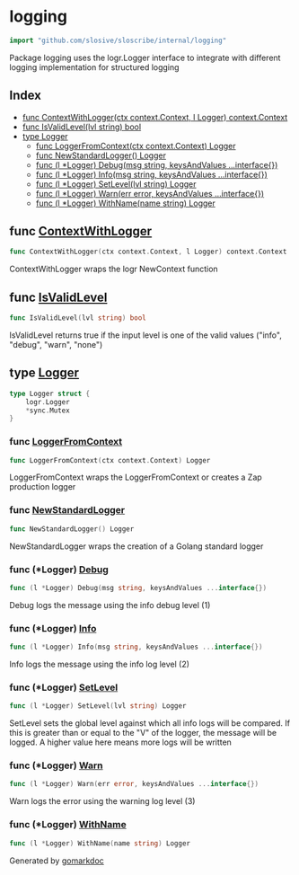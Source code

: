 <!-- Code generated by gomarkdoc. DO NOT EDIT -->

# logging

```go
import "github.com/slosive/sloscribe/internal/logging"
```

Package logging uses the logr.Logger interface to integrate with different logging implementation for structured logging

## Index

- [func ContextWithLogger\(ctx context.Context, l Logger\) context.Context](<#ContextWithLogger>)
- [func IsValidLevel\(lvl string\) bool](<#IsValidLevel>)
- [type Logger](<#Logger>)
  - [func LoggerFromContext\(ctx context.Context\) Logger](<#LoggerFromContext>)
  - [func NewStandardLogger\(\) Logger](<#NewStandardLogger>)
  - [func \(l \*Logger\) Debug\(msg string, keysAndValues ...interface\{\}\)](<#Logger.Debug>)
  - [func \(l \*Logger\) Info\(msg string, keysAndValues ...interface\{\}\)](<#Logger.Info>)
  - [func \(l \*Logger\) SetLevel\(lvl string\) Logger](<#Logger.SetLevel>)
  - [func \(l \*Logger\) Warn\(err error, keysAndValues ...interface\{\}\)](<#Logger.Warn>)
  - [func \(l \*Logger\) WithName\(name string\) Logger](<#Logger.WithName>)


<a name="ContextWithLogger"></a>
## func [ContextWithLogger](<https://github.com/slosive/sloscribe/blob/main/internal/logging/logging.go#L25>)

```go
func ContextWithLogger(ctx context.Context, l Logger) context.Context
```

ContextWithLogger wraps the logr NewContext function

<a name="IsValidLevel"></a>
## func [IsValidLevel](<https://github.com/slosive/sloscribe/blob/main/internal/logging/logging.go#L87>)

```go
func IsValidLevel(lvl string) bool
```

IsValidLevel returns true if the input level is one of the valid values \("info", "debug", "warn", "none"\)

<a name="Logger"></a>
## type [Logger](<https://github.com/slosive/sloscribe/blob/main/internal/logging/logging.go#L14-L17>)



```go
type Logger struct {
    logr.Logger
    *sync.Mutex
}
```

<a name="LoggerFromContext"></a>
### func [LoggerFromContext](<https://github.com/slosive/sloscribe/blob/main/internal/logging/logging.go#L30>)

```go
func LoggerFromContext(ctx context.Context) Logger
```

LoggerFromContext wraps the LoggerFromContext or creates a Zap production logger

<a name="NewStandardLogger"></a>
### func [NewStandardLogger](<https://github.com/slosive/sloscribe/blob/main/internal/logging/logging.go#L39>)

```go
func NewStandardLogger() Logger
```

NewStandardLogger wraps the creation of a Golang standard logger

<a name="Logger.Debug"></a>
### func \(\*Logger\) [Debug](<https://github.com/slosive/sloscribe/blob/main/internal/logging/logging.go#L68>)

```go
func (l *Logger) Debug(msg string, keysAndValues ...interface{})
```

Debug logs the message using the info debug level \(1\)

<a name="Logger.Info"></a>
### func \(\*Logger\) [Info](<https://github.com/slosive/sloscribe/blob/main/internal/logging/logging.go#L58>)

```go
func (l *Logger) Info(msg string, keysAndValues ...interface{})
```

Info logs the message using the info log level \(2\)

<a name="Logger.SetLevel"></a>
### func \(\*Logger\) [SetLevel](<https://github.com/slosive/sloscribe/blob/main/internal/logging/logging.go#L50>)

```go
func (l *Logger) SetLevel(lvl string) Logger
```

SetLevel sets the global level against which all info logs will be compared. If this is greater than or equal to the "V" of the logger, the message will be logged. A higher value here means more logs will be written

<a name="Logger.Warn"></a>
### func \(\*Logger\) [Warn](<https://github.com/slosive/sloscribe/blob/main/internal/logging/logging.go#L63>)

```go
func (l *Logger) Warn(err error, keysAndValues ...interface{})
```

Warn logs the error using the warning log level \(3\)

<a name="Logger.WithName"></a>
### func \(\*Logger\) [WithName](<https://github.com/slosive/sloscribe/blob/main/internal/logging/logging.go#L43>)

```go
func (l *Logger) WithName(name string) Logger
```



Generated by [gomarkdoc](<https://github.com/princjef/gomarkdoc>)
